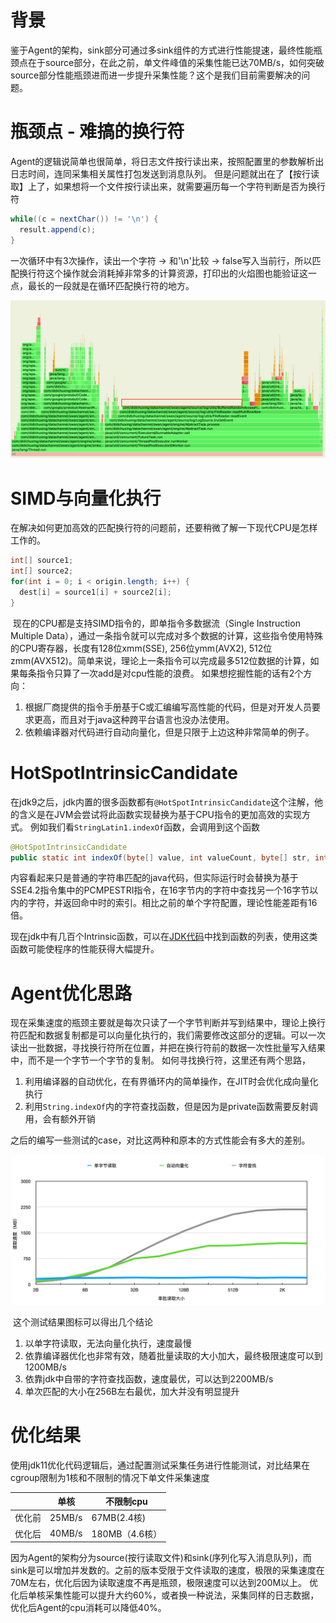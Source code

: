# 背景

​	鉴于Agent的架构，sink部分可通过多sink组件的方式进行性能提速，最终性能瓶颈点在于source部分，在此之前，单文件峰值的采集性能已达70MB/s，如何突破source部分性能瓶颈进而进一步提升采集性能？这个是我们目前需要解决的问题。

# 瓶颈点 - 难搞的换行符

​	Agent的逻辑说简单也很简单，将日志文件按行读出来，按照配置里的参数解析出日志时间，连同采集相关属性打包发送到消息队列。
但是问题就出在了【按行读取】上了，如果想将一个文件按行读出来，就需要遍历每一个字符判断是否为换行符

```java
while((c = nextChar()) != '\n') {
  result.append(c); 
}
```

一次循环中有3次操作，读出一个字符 -> 和'\n'比较 -> false写入当前行，所以匹配换行符这个操作就会消耗掉非常多的计算资源，打印出的火焰图也能验证这一点，最长的一段就是在循环匹配换行符的地方。

![向量化计算加速LogAgent采集-火焰图](assets/向量化计算加速LogAgent采集-火焰图.png)

# SIMD与向量化执行

​	在解决如何更加高效的匹配换行符的问题前，还要稍微了解一下现代CPU是怎样工作的。

```java
int[] source1;
int[] source2;
for(int i = 0; i < origin.length; i++) {
  dest[i] = source1[i] + source2[i];
}
```

​	现在的CPU都是支持SIMD指令的，即单指令多数据流（Single Instruction Multiple Data），通过一条指令就可以完成对多个数据的计算，这些指令使用特殊的CPU寄存器，长度有128位xmm(SSE), 256位ymm(AVX2), 512位zmm(AVX512)。简单来说，理论上一条指令可以完成最多512位数据的计算，如果每条指令只算了一次add是对cpu性能的浪费。
如果想挖掘性能的话有2个方向：

1. 根据厂商提供的指令手册基于C或汇编编写高性能的代码，但是对开发人员要求更高，而且对于java这种跨平台语言也没办法使用。
2. 依赖编译器对代码进行自动向量化，但是只限于上边这种非常简单的例子。

# HotSpotIntrinsicCandidate

​	在jdk9之后，jdk内置的很多函数都有`@HotSpotIntrinsicCandidate`这个注解，他的含义是在JVM会尝试将此函数实现替换为基于CPU指令的更加高效的实现方式。
例如我们看`StringLatin1.indexOf`函数，会调用到这个函数

```java
@HotSpotIntrinsicCandidate
public static int indexOf(byte[] value, int valueCount, byte[] str, int strCount, int fromIndex)
```

​	内容看起来只是普通的字符串匹配的java代码，但实际运行时会替换为基于SSE4.2指令集中的PCMPESTRI指令，在16字节内的字符中查找另一个16字节以内的字符，并返回命中时的索引。相比之前的单个字符配置，理论性能差距有16倍。

现在jdk中有几百个Intrinsic函数，可以在[JDK代码](http://hg.openjdk.java.net/jdk/hs/file/46dc568d6804/src/hotspot/share/classfile/vmSymbols.hpp#l727)中找到函数的列表，使用这类函数可能使程序的性能获得大幅提升。

# Agent优化思路

​	现在采集速度的瓶颈主要就是每次只读了一个字节判断并写到结果中，理论上换行符匹配和数据复制都是可以向量化执行的，我们需要修改这部分的逻辑。可以一次读出一批数据，寻找换行符所在位置，并把在换行符前的数据一次性批量写入结果中，而不是一个字节一个字节的复制。
如何寻找换行符，这里还有两个思路，

1. 利用编译器的自动优化，在有界循环内的简单操作，在JIT时会优化成向量化执行
2. 利用`String.indexOf`内的字符查找函数，但是因为是private函数需要反射调用，会有额外开销

​	之后的编写一些测试的case，对比这两种和原本的方式性能会有多大的差别。

![向量化计算加速LogAgent采集-性能对比](assets/向量化计算加速LogAgent采集-性能对比.png)

​	这个测试结果图标可以得出几个结论

1. 以单字符读取，无法向量化执行，速度最慢
2. 依靠编译器优化也非常有效，随着批量读取的大小加大，最终极限速度可以到1200MB/s
3. 依靠jdk中自带的字符查找函数，速度最优，可以达到2200MB/s
4. 单次匹配的大小在256B左右最优，加大并没有明显提升

# 优化结果

​	使用jdk11优化代码逻辑后，通过配置测试采集任务进行性能测试，对比结果在cgroup限制为1核和不限制的情况下单文件采集速度

|        | 单核   | 不限制cpu      |
| ------ | ------ | -------------- |
| 优化前 | 25MB/s | 67MB(2.4核)    |
| 优化后 | 40MB/s | 180MB（4.6核） |

因为Agent的架构分为source(按行读取文件)和sink(序列化写入消息队列)，而sink是可以增加并发数的。之前的版本受限于文件读取的速度，极限的采集速度在70M左右，优化后因为读取速度不再是瓶颈，极限速度可以达到200M以上。
优化后单核采集性能可以提升大约60%，或者换一种说法，采集同样的日志数据，优化后Agent的cpu消耗可以降低40%。